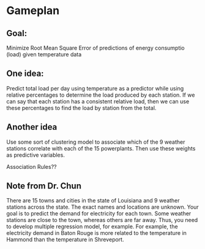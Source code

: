 # Gameplan

## Goal: 

Minimize Root Mean Square Error of predictions of energy consumptio (load) given temperature data

## One idea:

Predict total load per day using temperature as a predictor while using relative percentages to determine the load produced 
by each station. If we can say that each station has a consistent relative load, then we can use these percentages to find
the load by station from the total.


## Another idea
Use some sort of clustering model to associate which of the 9 weather stations correlate with each of the 15 powerplants.
Then use these weights as predictive variables.

Association Rules??

## Note from Dr. Chun

There are 15 towns and cities in the state of Louisiana and 9 weather stations across the state.  The exact names and locations are unknown.  Your goal is to predict the demand for electricity for each town.  Some weather stations are close to the town, whereas others are far away.  Thus, you need to develop multiple regression model, for example.  For example, the electricity demand in Baton Rouge is more related to the temperature in Hammond than the temperature in Shreveport.


